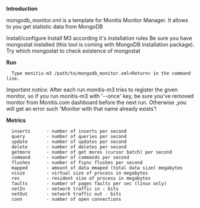 __Introduction__

 mongodb_monitor.xml is a template for Monitis Monitor Manager. 
 It allows to you get statistic data from MongoDB
      
Install/configure
Install M3 according it's installation rules
Be sure you have mongostat installed (this tool is coming with MongoDB installation package).
Try which mongostat to check existence of mongostat

__Run__

      Type monitis-m3 /path/to/mongodb_monitor.xml<Return> in the command line.

   *Important notice:* After each run monitis-m3 tries to register the given monitor, so if you run monitis-m3 with '--once' key, be sure you've removed 
   monitor from Monitis.com dashboard before the next run.
   Otherwise ,you will get an error such 'Monitor with that name already exists'!

__Metrics__

      inserts      - number of inserts per second
      query        - number of queries per second
      update       - number of updates per second
      delete       - number of deletes per second
      getmore      - number of get mores (cursor batch) per second
      command      - number of commands per second
      flushes      - number of fsync flushes per second
      mapped       - amount of data mmaped (total data size) megabytes
      visze        - virtual size of process in megabytes
      res          - resident size of process in megabytes
      faults       - number of pages faults per sec (linux only)
      netIn        - network traffic in - bits
      netOut       - network traffic out - bits
      conn         - number of open connections



